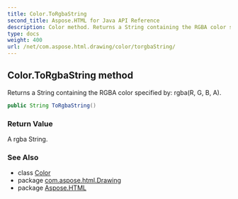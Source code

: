 ```yaml
---
title: Color.ToRgbaString
second_title: Aspose.HTML for Java API Reference
description: Color method. Returns a String containing the RGBA color specified by rgbaR G B A
type: docs
weight: 400
url: /net/com.aspose.html.drawing/color/torgbaString/
---
```

## Color.ToRgbaString method

Returns a String containing the RGBA color specified by: rgba(R, G, B, A).

```java
public String ToRgbaString()
```

### Return Value

A rgba String.

### See Also

* class [Color](../)
* package [com.aspose.html.Drawing](../../color/)
* package [Aspose.HTML](../../../)
